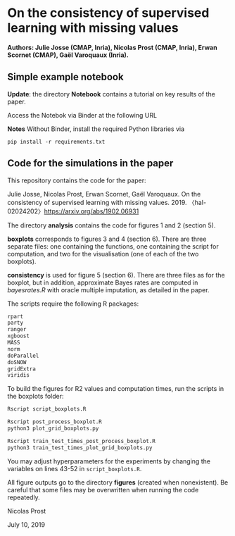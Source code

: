 # On the consistency of supervised learning with missing values

**Authors: Julie Josse (CMAP, Inria), Nicolas Prost (CMAP, Inria), Erwan Scornet (CMAP), Gaël Varoquaux (Inria).**

## Simple example notebook

**Update**: the directory **Notebook** contains a tutorial on key results of the paper.

Access the Notebok via Binder at the following URL 

**Notes**
Without Binder, install the required Python libraries via
```
pip install -r requirements.txt
```

## Code for the simulations in the paper

This repository contains the code for the paper:

Julie Josse, Nicolas Prost, Erwan Scornet, Gaël Varoquaux. On the consistency of supervised learning with missing values. 2019. 〈hal-02024202〉https://arxiv.org/abs/1902.06931

The directory **analysis** contains the code for figures 1 and 2 (section 5).

**boxplots** corresponds to figures 3 and 4 (section 6). There are three separate files: one containing the functions, one containing the script for computation, and two for the visualisation (one of each of the two boxplots).

**consistency** is used for figure 5 (section 6). There are three files as for the boxplot, but in addition, approximate Bayes rates are computed in *bayesrates.R* with oracle multiple imputation, as detailed in the paper. 

The scripts require the following R packages:
```r
rpart
party
ranger
xgboost
MASS
norm
doParallel
doSNOW
gridExtra
viridis
```

To build the figures for R2 values and computation times, run the scripts in the boxplots folder:

```bash
Rscript script_boxplots.R

Rscript post_process_boxplot.R
python3 plot_grid_boxplots.py

Rscript train_test_times_post_process_boxplot.R
python3 train_test_times_plot_grid_boxplots.py
```

You may adjust hyperparameters for the experiments by changing the variables on lines 43-52 in `script_boxplots.R`.

All figure outputs go to the directory **figures** (created when nonexistent). Be careful that some files
may be overwritten when running the code repeatedly.

Nicolas Prost

July 10, 2019

